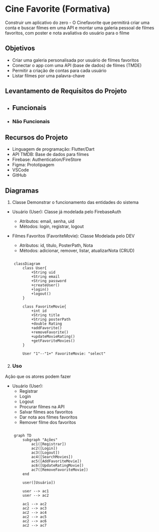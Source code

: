 # Cine Favorite (Formativa)

Construir um aplicativo do zero - O Cinefavorite que permitirá criar uma conta e buscar filmes em uma API e montar uma galeria pessoal de filmes favoritos, com poster e nota avaliativa do usuário para o filme

## Objetivos
- Criar uma galeria personalisada por usuário de filmes favoritos
- Conectar o app com uma API (base de dados) de filmes (TMDE)
- Permitir a criação de contas para cada usuário
- Listar filmes por uma palavra-chave

## Levantamento de Requisitos do Projeto
- ## Funcionais

- ### Não Funcionais

## Recursos do Projeto
- Linguagem de programação: Flutter/Dart
- API TMDB: Base de dados para filmes
- Firebase: Authentication/FireStore
- Figma: Prototipagem
- VSCode
- GitHub

## Diagramas
1. Classe
Demonstrar o funcionamento das entidades do sistema

- Usuário (User): Classe já modelada pelo FirebaseAuth
    - Atributos: email, senha, uid
    - Métodos: login, registrar, logout

- Filmes Favoritos (FavoriteMovie): Classe Modelada pelo DEV
    - Atributos: id, titulo, PosterPath, Nota
    - Métodos: adicionar, remover, listar, atualizarNota (CRUD)

```mermaid

    classDiagram
        class User{
            +String uid
            +String email
            +String password
            +createUser()
            +login()
            +logout()
        }

        class FavoriteMovie{
            +int id
            +String title
            +String posterPath
            +double Rating 
            +addFavorite()
            +removeFavorite()
            +updateMovieRating()
            +getFavoriteMovies()
        }

        User "1"--"1+" FavoriteMovie: "select"

```

2. ### Uso
Ação que os atores podem fazer
- Usuário (User):
    - Registrar
    - Login
    - Logout
    - Procurar filmes na API
    - Salvar filmes aos favoritos
    - Dar nota aos filmes favoritos
    - Remover filme dos favoritos

```mermaid

    graph TD
        subgraph "Ações"
            ac1([Registrar])
            ac2([Login])
            ac3([Logout])
            ac4([SearchMovies])
            ac5([AddFavoriteMovie])
            ac6([UpdateRatingMovie])
            ac7([RemoveFavoriteMovie])
        end

        user([Usuário])

        user --> ac1
        user --> ac2

        ac1 --> ac2
        ac2 --> ac3
        ac2 --> ac4
        ac2 --> ac5
        ac2 --> ac6
        ac2 --> ac7

```
